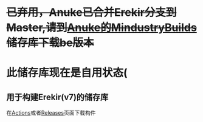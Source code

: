 # ~~已弃用，Anuke已合并Erekir分支到Master,请到~~[~~Anuke的MindustryBuilds~~](https://github.com/Anuken/MindustryBuilds)~~储存库下载be版本~~
# 此储存库现在是自用状态(

## 用于构建Erekir(v7)的储存库

在[Actions](https://github.com/PCX-LK/MDT-Build-Erekir/actions)或者[Releases](https://github.com/PCX-LK/MDT-Build-Erekir/releases)页面下载构件
